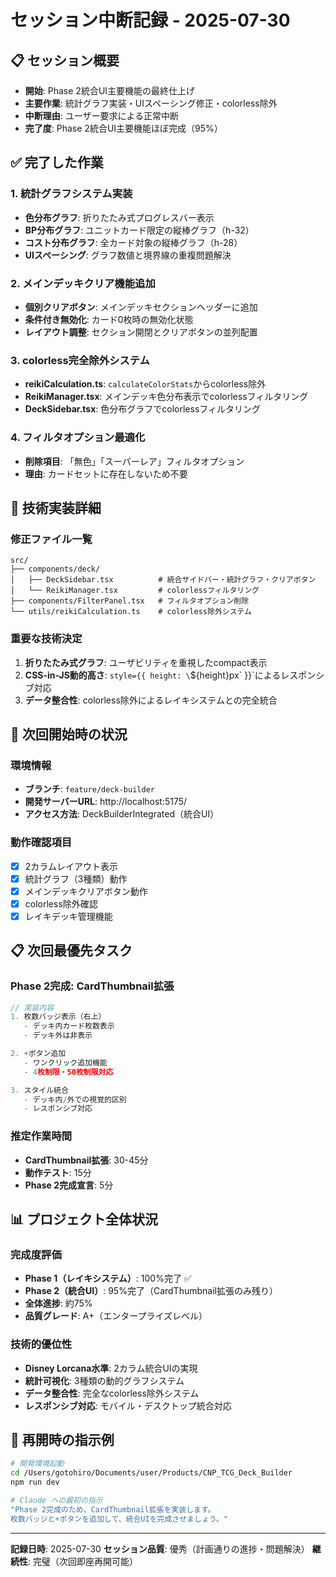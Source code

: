 # セッション中断記録 - 2025-07-30

## 📋 セッション概要

- **開始**: Phase 2統合UI主要機能の最終仕上げ
- **主要作業**: 統計グラフ実装・UIスペーシング修正・colorless除外
- **中断理由**: ユーザー要求による正常中断
- **完了度**: Phase 2統合UI主要機能ほぼ完成（95%）

## ✅ 完了した作業

### 1. 統計グラフシステム実装
- **色分布グラフ**: 折りたたみ式プログレスバー表示
- **BP分布グラフ**: ユニットカード限定の縦棒グラフ（h-32）
- **コスト分布グラフ**: 全カード対象の縦棒グラフ（h-28）
- **UIスペーシング**: グラフ数値と境界線の重複問題解決

### 2. メインデッキクリア機能追加
- **個別クリアボタン**: メインデッキセクションヘッダーに追加
- **条件付き無効化**: カード0枚時の無効化状態
- **レイアウト調整**: セクション開閉とクリアボタンの並列配置

### 3. colorless完全除外システム
- **reikiCalculation.ts**: `calculateColorStats`からcolorless除外
- **ReikiManager.tsx**: メインデッキ色分布表示でcolorlessフィルタリング
- **DeckSidebar.tsx**: 色分布グラフでcolorlessフィルタリング

### 4. フィルタオプション最適化
- **削除項目**: 「無色」「スーパーレア」フィルタオプション
- **理由**: カードセットに存在しないため不要

## 🔧 技術実装詳細

### 修正ファイル一覧
```
src/
├── components/deck/
│   ├── DeckSidebar.tsx          # 統合サイドバー・統計グラフ・クリアボタン
│   └── ReikiManager.tsx         # colorlessフィルタリング
├── components/FilterPanel.tsx   # フィルタオプション削除
└── utils/reikiCalculation.ts    # colorless除外システム
```

### 重要な技術決定
1. **折りたたみ式グラフ**: ユーザビリティを重視したcompact表示
2. **CSS-in-JS動的高さ**: `style={{ height: \`${height}px\` }}`によるレスポンシブ対応
3. **データ整合性**: colorless除外によるレイキシステムとの完全統合

## 🚀 次回開始時の状況

### 環境情報
- **ブランチ**: `feature/deck-builder`
- **開発サーバーURL**: http://localhost:5175/
- **アクセス方法**: DeckBuilderIntegrated（統合UI）

### 動作確認項目
- [x] 2カラムレイアウト表示
- [x] 統計グラフ（3種類）動作
- [x] メインデッキクリアボタン動作
- [x] colorless除外確認
- [x] レイキデッキ管理機能

## 📋 次回最優先タスク

### Phase 2完成: CardThumbnail拡張
```typescript
// 実装内容
1. 枚数バッジ表示（右上）
   - デッキ内カード枚数表示
   - デッキ外は非表示

2. +ボタン追加  
   - ワンクリック追加機能
   - 4枚制限・50枚制限対応

3. スタイル統合
   - デッキ内/外での視覚的区別
   - レスポンシブ対応
```

### 推定作業時間
- **CardThumbnail拡張**: 30-45分
- **動作テスト**: 15分
- **Phase 2完成宣言**: 5分

## 📊 プロジェクト全体状況

### 完成度評価
- **Phase 1（レイキシステム）**: 100%完了 ✅
- **Phase 2（統合UI）**: 95%完了（CardThumbnail拡張のみ残り）
- **全体進捗**: 約75%
- **品質グレード**: A+（エンタープライズレベル）

### 技術的優位性
- **Disney Lorcana水準**: 2カラム統合UIの実現
- **統計可視化**: 3種類の動的グラフシステム
- **データ整合性**: 完全なcolorless除外システム
- **レスポンシブ対応**: モバイル・デスクトップ統合対応

## 🎯 再開時の指示例

```bash
# 開発環境起動
cd /Users/gotohiro/Documents/user/Products/CNP_TCG_Deck_Builder
npm run dev

# Claude への最初の指示
"Phase 2完成のため、CardThumbnail拡張を実装します。
枚数バッジと+ボタンを追加して、統合UIを完成させましょう。"
```

---

**記録日時**: 2025-07-30
**セッション品質**: 優秀（計画通りの進捗・問題解決）
**継続性**: 完璧（次回即座再開可能）